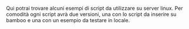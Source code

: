 Qui potrai trovare alcuni esempi di script da utilizzare su server linux.
Per comodità ogni script avrà due versioni, una con lo script da inserire su bamboo e una con un esempio da testare in locale.
